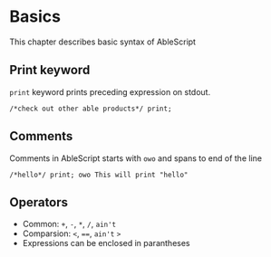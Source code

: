 # Basics
This chapter describes basic syntax of AbleScript

## Print keyword
`print` keyword prints preceding expression on stdout.

```ablescript
/*check out other able products*/ print;
```

## Comments
Comments in AbleScript starts with `owo` and spans to end of the line

```ablescript
/*hello*/ print; owo This will print "hello"
```

## Operators
- Common: `+`, `-`, `*`, `/`, `ain't`
- Comparsion: `<`, `==`, `ain't` `>`
- Expressions can be enclosed in parantheses
